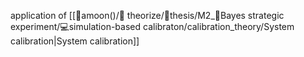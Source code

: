 application of [[🌙amoon()/💭 theorize/🌙thesis/M2_🐓Bayes strategic experiment/💻simulation-based calibraton/calibration_theory/System calibration|System calibration]]